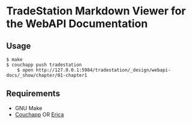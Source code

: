 # TradeStation Markdown Viewer for the WebAPI Documentation

## Usage

    $ make
    $ couchapp push tradestation
        $ open http://127.0.0.1:5984/tradestation/_design/webapi-docs/_show/chapter/01-chapter1

## Requirements

* GNU Make
* [Couchapp](http://couchapp.org/page/installing) OR [Erica](https://github.com/benoitc/erica)
